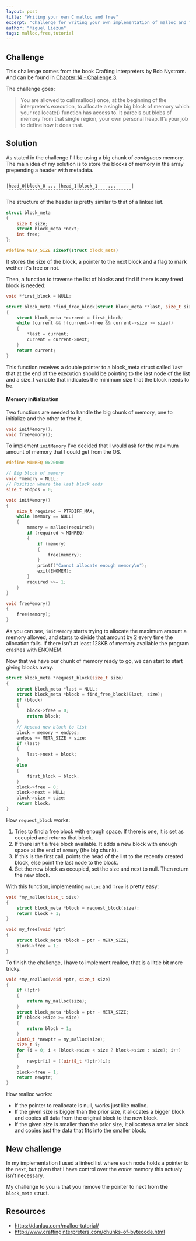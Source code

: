 ```yaml
---
layout: post
title: "Writing your own C malloc and free"
excerpt: "Challenge for writing your own implementation of malloc and free."
author: "Miguel Liezun"
tags: malloc,free,tutorial
---
```


## Challenge

This challenge comes from the book Crafting Interpreters by Bob Nystrom. And can be found in [Chapter 14 - Challenge 3](http://www.craftinginterpreters.com/chunks-of-bytecode.html#challenges).

The challenge goes:

> You are allowed to call malloc() once, at the beginning of the interpreter’s execution, to allocate a single big block of memory which your reallocate() function has access to. It parcels out blobs of memory from that single region, your own personal heap. It’s your job to define how it does that.

## Solution

As stated in the challenge I'll be using a big chunk of _contiguous_ memory. The main idea of my solution is to store the blocks of memory in the array prepending a header with metadata.

```
 _______________________________________________
|head_0|block_0 ... |head_1|block_1    ...      |
 ¯¯¯¯¯¯¯¯¯¯¯¯¯¯¯¯¯¯¯¯¯¯¯¯¯¯¯¯¯¯¯¯¯¯¯¯¯¯¯¯¯¯¯¯¯¯¯
```

The structure of the header is pretty similar to that of a linked list.

```C
struct block_meta
{
    size_t size;
    struct block_meta *next;
    int free;
};

#define META_SIZE sizeof(struct block_meta)
```

It stores the size of the block, a pointer to the next block and a flag to mark wether it's free or not.

Then, a function to traverse the list of blocks and find if there is any freed block is needed:

```C
void *first_block = NULL;

struct block_meta *find_free_block(struct block_meta **last, size_t size)
{
    struct block_meta *current = first_block;
    while (current && !(current->free && current->size >= size))
    {
        *last = current;
        current = current->next;
    }
    return current;
}
```

This function receives a double pointer to a block_meta struct called `last` that at the end of the execution should be pointing to the last node of the list and a size_t variable that indicates the minimum size that the block needs to be.

#### Memory initialization

Two functions are needed to handle the big chunk of memory, one to initialize and the other to free it.

```C
void initMemory();
void freeMemory();
```

To implement `initMemory` I've decided that I would ask for the maximum amount of memory that I could get from the OS.

```C
#define MINREQ 0x20000

// Big block of memory
void *memory = NULL;
// Position where the last block ends
size_t endpos = 0;

void initMemory()
{
    size_t required = PTRDIFF_MAX;
    while (memory == NULL)
    {
        memory = malloc(required);
        if (required < MINREQ)
        {
            if (memory)
            {
                free(memory);
            }
            printf("Cannot allocate enough memory\n");
            exit(ENOMEM);
        }
        required >>= 1;
    }
}

void freeMemory()
{
    free(memory);
}
```

As you can see, `initMemory` starts trying to allocate the maximum amount a memory allowed, and starts to divide that amount by 2 every time the allocation fails. If there isn't at least 128KB of memory available the program crashes with ENOMEM.

Now that we have our chunk of memory ready to go, we can start to start giving blocks away.

```C
struct block_meta *request_block(size_t size)
{
    struct block_meta *last = NULL;
    struct block_meta *block = find_free_block(&last, size);
    if (block)
    {
        block->free = 0;
        return block;
    }
    // Append new block to list
    block = memory + endpos;
    endpos += META_SIZE + size;
    if (last)
    {
        last->next = block;
    }
    else
    {
        first_block = block;
    }
    block->free = 0;
    block->next = NULL;
    block->size = size;
    return block;
}
```

How `request_block` works:

1. Tries to find a free block with enough space. If there is one, it is set as occupied and returns that block.
2. If there isn't a free block available. It adds a new block with enough space at the end of `memory` (the big chunk).
3. If this is the first call, points the head of the list to the recently created block, else point the last node to the block.
4. Set the new block as occupied, set the size and next to null. Then return the new block.

With this function, implementing `malloc` and `free` is pretty easy:

```C
void *my_malloc(size_t size)
{
    struct block_meta *block = request_block(size);
    return block + 1;
}

void my_free(void *ptr)
{
    struct block_meta *block = ptr - META_SIZE;
    block->free = 1;
}
```

To finish the challenge, I have to implement realloc, that is a little bit more tricky.

```C
void *my_realloc(void *ptr, size_t size)
{
    if (!ptr)
    {
        return my_malloc(size);
    }
    struct block_meta *block = ptr - META_SIZE;
    if (block->size >= size)
    {
        return block + 1;
    }
    uint8_t *newptr = my_malloc(size);
    size_t i;
    for (i = 0; i < (block->size < size ? block->size : size); i++)
    {
        newptr[i] = ((uint8_t *)ptr)[i];
    }
    block->free = 1;
    return newptr;
}
```

How realloc works:

- If the pointer to reallocate is null, works just like malloc.
- If the given size is bigger than the prior size, it allocates a bigger block and copies all data from the original block to the new block.
- If the given size is smaller than the prior size, it allocates a smaller block and copies just the data that fits into the smaller block.

## New challenge

In my implementation I used a linked list where each node holds a pointer to the next, but given that I have control over the _entire_ memory this actualy isn't necessary.

My challenge to you is that you remove the pointer to next from the `block_meta` struct.

## Resources

- https://danluu.com/malloc-tutorial/
- http://www.craftinginterpreters.com/chunks-of-bytecode.html
